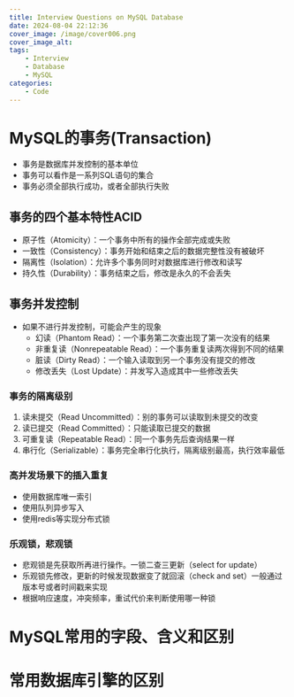 ```yaml
---
title: Interview Questions on MySQL Database
date: 2024-08-04 22:12:36
cover_image: /image/cover006.png
cover_image_alt:
tags:
    - Interview
    - Database
    - MySQL
categories:
    - Code
---
```

# MySQL的事务(Transaction)
- 事务是数据库并发控制的基本单位
- 事务可以看作是一系列SQL语句的集合
- 事务必须全部执行成功，或者全部执行失败

## 事务的四个基本特性ACID 
- 原子性（Atomicity）：一个事务中所有的操作全部完成或失败
- 一致性（Consistency）：事务开始和结束之后的数据完整性没有被破坏
- 隔离性（Isolation）：允许多个事务同时对数据库进行修改和读写
- 持久性（Durability）：事务结束之后，修改是永久的不会丢失

## 事务并发控制

- 如果不进行并发控制，可能会产生的现象
    - 幻读（Phantom Read）：一个事务第二次查出现了第一次没有的结果
    - 非重复读（Nonrepeatable Read）：一个事务重复读两次得到不同的结果
    - 脏读（Dirty Read）：一个输入读取到另一个事务没有提交的修改
    - 修改丢失（Lost Update）：并发写入造成其中一些修改丢失
### 事务的隔离级别
1. 读未提交（Read Uncommitted）：别的事务可以读取到未提交的改变
2. 读已提交（Read Committed）：只能读取已提交的数据
3. 可重复读（Repeatable Read）：同一个事务先后查询结果一样
4. 串行化（Serializable）：事务完全串行化执行，隔离级别最高，执行效率最低

### 高并发场景下的插入重复
- 使用数据库唯一索引
- 使用队列异步写入
- 使用redis等实现分布式锁

### 乐观锁，悲观锁

- 悲观锁是先获取所再进行操作。一锁二查三更新（select for update）
- 乐观锁先修改，更新的时候发现数据变了就回滚（check and set）一般通过版本号或者时间戳来实现
- 根据响应速度，冲突频率，重试代价来判断使用哪一种锁

# MySQL常用的字段、含义和区别

# 常用数据库引擎的区别